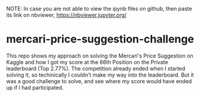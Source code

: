 NOTE: In case you are not able to view the ipynb files on github, then paste its link on nbviewer, 
https://nbviewer.jupyter.org/

# mercari-price-suggestion-challenge
This repo shows my approach on solving the Mercari's Price Suggestion on Kaggle and how I got my score at the 66th Position on the Private leaderboard (Top 2.77%).
The competition already ended when I started solving it, so techinically I couldn't make my way into the leaderboard. But it was a good challenge to solve, and see where my score would have ended up if I had participated.
